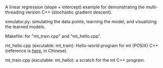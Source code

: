 A linear regression (slope + intercept) example for demonstrating the multi-threading version C++ (stochastic gradient descent).

simulator.py: simulating the data points, learning the model, and visualizing the learned models.

Makefile: for "mt\_train.cpp" and "mt\_hello.cpp".

mt\_hello.cpp (excutable: mt\_train): Hello-world program for mt (POSIX) C++ (reference is [here](http://www.runoob.com/cplusplus/cpp-multithreading.html), in Chinese).

mt\_train.cpp (excutable: mt\_hello): a scratch for the mt C++ program.


